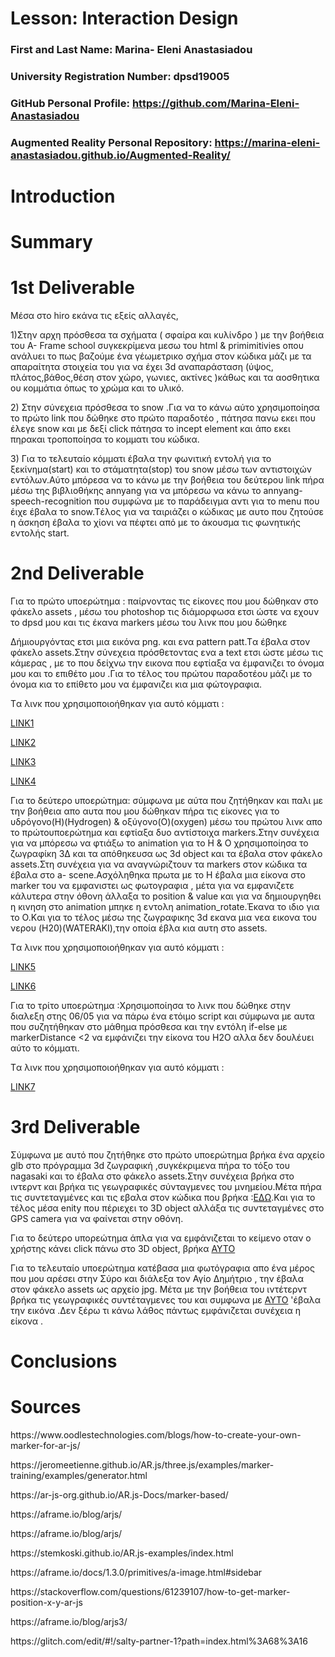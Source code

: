 # Lesson: Interaction Design

### First and Last Name: Marina- Eleni Anastasiadou
### University Registration Number: dpsd19005
### GitHub Personal Profile: https://github.com/Marina-Eleni-Anastasiadou
### Augmented Reality Personal Repository: https://marina-eleni-anastasiadou.github.io/Augmented-Reality/

# Introduction

# Summary


# 1st Deliverable
Μέσα στο hiro εκάνα τις εξείς αλλαγές, 
<p>1)Στην αρχη πρόσθεσα τα σχήματα ( σφαίρα και κυλίνδρο ) με την βοήθεια του A- Frame school συγκεκρίμενα μεσω του html & primimitivies  οπου ανάλυει το πως βαζούμε ένα γέωμετρικο σχήμα στον κώδικα  μάζι με τα απαραίτητα στοιχεία του για να έχει 3d αναπαράσταση (ύψος, πλάτος,βάθος,θέση στον χώρο, γωνιες, ακτίνες )κάθως και τα αοσθητικα ου κομμάτια όπως το χρώμα και το υλικό.</p>
<p>2) Στην σύνεχεια πρόσθεσα το snow .Για να το κάνω αύτο χρησιμοποίησα το πρώτο link που δώθηκε στο πρώτο παραδοτέο , πάτησα πανω εκει που έλεγε snow  και με δεξί click πάτησα το incept element και άπο εκει πηρακαι τροποποίησα το κομματι του κώδικα.</p>
<p>3) Για το τελευταίο κόμματι έβαλα την φωνιτική εντολή για το ξεκίνημα(start) και το στάματητα(stop) του snow μέσω των αντιστοιχών εντόλων.Αύτο μπόρεσα να το κάνω με την βοήθεια του δεύτερου link  πήρα μέσω  της  βιβλιοθήκης annyang  για να μπόρεσω να κάνω το annyang-speech-recognition  που συμφώνα με το παράδειγμα  αντι για το menu που έιχε  έβαλα το snow.Tέλος για να ταιριάζει ο κώδικας με αυτο που ζητούσε η άσκηση έβαλα το χίονι να πέφτει από με το άκουσμα τις φωνητικής εντολής start.</p> 

# 2nd Deliverable 
<p>Για το πρώτο υποερώτημα : παίρνοντας τις είκονες που μου δώθηκαν στο φάκελο assets , μέσω του photoshop τις διάμορφωσα ετσι ώστε να εχουν το dpsd μου και τις έκανα markers μέσω του λινκ που μου δώθηκε</p>Δήμιουργόντας ετσι μια εικόνα png. και ενα pattern patt.Tα έβαλα στον φάκελο assets.Στην σύνεχεια πρόσθετοντας ενα a text ετσι ώστε μέσω  τις κάμερας , με το που δείχνω την εικονα που εφτίαξα να έμφανιζει το όνομα μου και το επιθέτο μου .Για το τέλος του πρώτου παραδοτέου μάζι με το όνομα κια το επίθετο μου να έμφανιζει κια μια φώτογραφια.<p> Tα λινκ που χρησιμοποιοήθηκαν για αυτό κόμματι :</p> <p>
<p> <a href="https://www.oodlestechnologies.com/blogs/how-to-create-your-own-marker-for-ar-js/" target="_blank">LINK1</a> </p> 
<p><a href="https://jeromeetienne.github.io/AR.js/three.js/examples/marker-training/examples/generator.html " target="_blank">LINK2</a> </p>
<p><a  href="https://ar-js-org.github.io/AR.js-Docs/marker-based/" target="_blank">LINK3</a></p>
<p><a href="https://aframe.io/blog/arjs/ " target="_blank">LINK4</a></p>
</p>


<p>Για το δεύτερο υποερώτημα: σύμφωνα με αύτα που ζητήθηκαν και παλι  με την βοήθεια απο αυτα που μου δώθηκαν πήρα τις είκονες για το υδρόγονο(H)(Hydrogen) & οξύγονο(O)(oxygen) μέσω του πρώτου λινκ απο το πρώτουποερώτημα και εφτίαξα δυο αντίστοιχα markers.Στην συνέχεια για να μπόρεσω  να φτιάξω το animation για το H & O χρησιμοποίησα το ζωγραφίκη 3Δ και τα απόθηκευσα ως 3d object  και  τα έβαλα στον φάκελο assets.Στη συνέχεια για να αναγνώριζτουν τα markers στον  κώδικα τα έβαλα στο a- scene.Aσχόληθηκα πρωτα με το Η έβαλα μια είκονα στο marker του να εμφανιστει ως φωτογραφια , μέτα για να εμφανιζετε κάλυτερα στην όθονη άλλαξα το position & value και για να δημιουργηθει η κινηση στο animation μπηκε η εντολη animation_rotate.Έκανα το ιδιο για το Ο.Kαι για το τέλος μέσω της ζωγραφικης 3d εκανα μια νεα  εικονα του   νερου (H20)(WATERAKI),την οποία έβλα κια αυτη στο assets.   </p> 
<p> Tα λινκ που χρησιμοποιοήθηκαν για αυτό κόμματι :</p> 
<p><a href="https://aframe.io/blog/arjs/" target="_blank">LINK5</a>
 </p>
<p><a href="https://stemkoski.github.io/AR.js-examples/index.html" target="_blank">LINK6</a>
 </p>

<p>Για το τρίτο υποερώτημα :Χρησιμοποίησα το λινκ που δώθηκε στην διαλεξη στης 06/05  για να πάρω ένα ετόιμο script και  σύμφωνα με αυτα που συζητήθηκαν στο μάθημα πρόσθεσα και την εντόλη if-else με markerDistance <2 να εμφάνιζει την είκονα του Η2Ο αλλα δεν δουλέυει αύτο το κόμματι.</p>
 <p> Tα λινκ που χρησιμοποιοήθηκαν για αυτό κόμματι :</p> 
<p><a href="https://stackoverflow.com/questions/61239107/how-to-get-marker-position-x-y-ar-js" target="_blank">LINK7</a>
 </p>



# 3rd Deliverable 
<p>Σύμφωνα με αυτό που ζητήθηκε στο πρώτο υποερώτημα βρήκα ένα αρχείο glb  στο πρόγραμμα 3d ζωγραφική ,συγκέκριμενα πήρα το τόξο του nagasaki και το έβαλα στο φάκελο assets.Στην συνέχεια βρήκα στο ιντερντ και βρήκα τις γεωγραφικές σύνταγμενες του μνημείου.Μέτα πήρα τις συντεταγμένες και τις εβαλα στον κώδικα που βρήκα :<a href="https://aframe.io/blog/arjs3/" target="_blank">ΕΔΩ</a>.Kαι για το τέλος μέσα enity που πέριεχει το 3D object αλλάξα τις συντεταγμένες στο GPS camera  για να φαίνεται στην οθόνη.</p>

<p>Για το δεύτερο υπορεώτημα άπλα για να εμφάνιζεται το κείμενο οταν ο χρήστης κάνει click  πάνω στο 3D object, βρήκα <a href="https://glitch.com/edit/#!/salty-partner-1?path=index.html%3A68%3A16" target="_blank">AYTO</a> </p>

<p>Για το τελευταίο υποερώτημα κατέβασα μια φωτόγραφια απο ένα μέρος που μου αρέσει στην Σύρο και διάλεξα τον Αγίο Δημήτριο , την έβαλα στον φάκελο assets ως αρχείο jpg. Μέτα με την βοήθεια του ιντέτερντ βρήκα τις γεωγραφικές συντέταγμενες του και συμφωνα με <a href="https://aframe.io/docs/1.3.0/primitives/a-image.html#sidebar" target="_blank">AYTO</a> 'έβαλα την εικόνα .Δεν ξέρω τι κάνω λάθος πάντως εμφάνιζεται συνέχεια η είκονα . </p>
 
# Conclusions

# Sources
<p>https://www.oodlestechnologies.com/blogs/how-to-create-your-own-marker-for-ar-js/</p> 
<p>https://jeromeetienne.github.io/AR.js/three.js/examples/marker-training/examples/generator.html </p> 
<p>https://ar-js-org.github.io/AR.js-Docs/marker-based/</p>
<p>https://aframe.io/blog/arjs/</p>
<p>https://aframe.io/blog/arjs/</p>
<p>https://stemkoski.github.io/AR.js-examples/index.html</p>
<p>https://aframe.io/docs/1.3.0/primitives/a-image.html#sidebar</p>
<p>https://stackoverflow.com/questions/61239107/how-to-get-marker-position-x-y-ar-js</p>
<p>https://aframe.io/blog/arjs3/</p>
<p>https://glitch.com/edit/#!/salty-partner-1?path=index.html%3A68%3A16</p>
